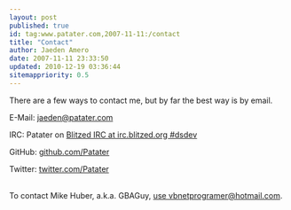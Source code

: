```yaml
---
layout: post
published: true
id: tag:www.patater.com,2007-11-11:/contact
title: "Contact"
author: Jaeden Amero
date: 2007-11-11 23:33:50
updated: 2010-12-19 03:36:44
sitemappriority: 0.5
---
```


There are a few ways to contact me, but by far the best way is by email.

E-Mail: <a href="mailto:jaeden@patater.com">jaeden@patater.com</a>

IRC: Patater on <a href="/irc">Blitzed IRC at irc.blitzed.org #dsdev</a>

GitHub: <a href="https://github.com/Patater">github.com/Patater</a>

Twitter: <a href="https://twitter.com/Patater">twitter.com/Patater</a>

<br />
To contact Mike Huber, a.k.a. GBAGuy, <a
href="mailto:vbnetprogramer@hotmail.com">use vbnetprogramer@hotmail.com</a>.

